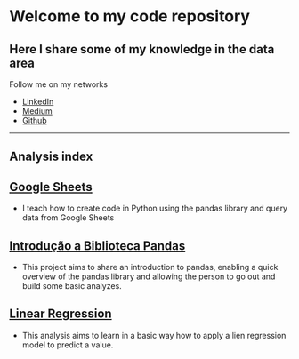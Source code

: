 # Welcome to my code repository
## Here I share some of my knowledge in the data area

Follow me on my networks

* [LinkedIn](https://www.linkedin.com/in/lucasmbribeiro/)
* [Medium](https://lucasmbribeiro.medium.com/)
* [Github](https://github.com/lucasmbribeiro)
--- 

## Analysis index

## [__Google Sheets__](https://github.com/lucasmbribeiro/exploratory-analysis/tree/master/Google%20Sheets)
* I teach how to create code in Python using the pandas library and query data from Google Sheets

## [__Introdução a Biblioteca Pandas__](https://github.com/lucasmbribeiro/exploratory-analysis/tree/master/Introdu%C3%A7%C3%A3o%20a%20Biblioteca%20Pandas)
* This project aims to share an introduction to pandas, enabling a quick overview of the pandas library and allowing the person to go out and build some basic analyzes.

## [__Linear Regression__](https://github.com/lucasmbribeiro/exploratory-analysis/tree/master/Linear%20Regression)
* This analysis aims to learn in a basic way how to apply a lien regression model to predict a value.
